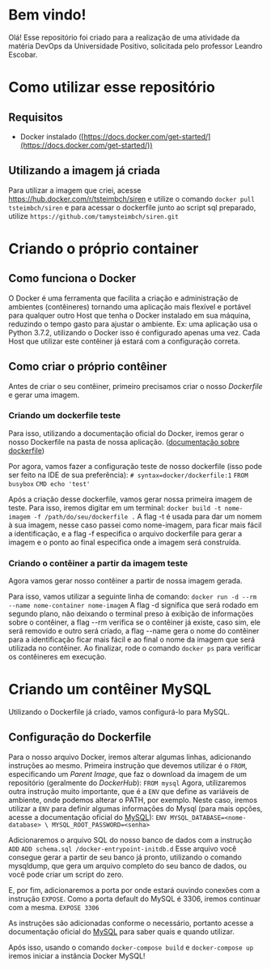 # Bem vindo!

Olá! Esse repositório foi criado para a realização de uma atividade da matéria DevOps da Universidade Positivo, solicitada pelo professor Leandro Escobar.

# Como utilizar esse repositório
## Requisitos

 - Docker instalado ([https://docs.docker.com/get-started/](https://docs.docker.com/get-started/))

## Utilizando a imagem já criada

Para utilizar a imagem que criei, acesse https://hub.docker.com/r/tsteimbch/siren e utilize o comando 
`docker pull tsteimbch/siren` e para acessar o dockerfile junto ao script sql preparado, utilize `https://github.com/tamysteimbch/siren.git`

# Criando o próprio container

## Como funciona o Docker

O Docker é uma ferramenta que facilita a criação e administração de ambientes (contêineres) tornando uma aplicação mais flexível e portável para qualquer outro Host que tenha o Docker instalado em sua máquina, reduzindo o tempo gasto para ajustar o ambiente. 
Ex: uma aplicação usa o Python 3.7.2, utilizando o Docker isso é configurado apenas uma vez. Cada Host que utilizar este contêiner já estará com a configuração correta.

## Como criar o próprio contêiner
Antes de criar o seu contêiner, primeiro precisamos criar o nosso *Dockerfile* e gerar uma imagem.

### Criando um dockerfile teste
Para isso, utilizando a documentação oficial do Docker, iremos gerar o nosso Dockerfile na pasta de nossa aplicação. ([documentação sobre dockerfile](https://docs.docker.com/engine/reference/builder/))

Por agora, vamos fazer a configuração teste de nosso dockerfile (isso pode ser feito na IDE de sua preferência): 
`# syntax=docker/dockerfile:1`
`FROM busybox`
`CMD echo 'test'`

Após a criação desse dockerfile, vamos gerar nossa primeira imagem de teste.
Para isso, iremos digitar em um terminal: 
`docker build -t nome-imagem -f /path/do/seu/dockerfile .`
A flag -t é usada para dar um nomem à sua imagem, nesse caso passei como nome-imagem, para ficar mais fácil a identificação, e a flag -f especifica o arquivo dockerfile para gerar a imagem e o ponto ao final especifica onde a imagem será construída.

### Criando o contêiner a partir da imagem teste
Agora vamos gerar nosso contêiner a partir de nossa imagem gerada.

Para isso, vamos utilizar a seguinte linha de comando:
`docker run -d --rm --name nome-container nome-imagem`
A flag -d significa que será rodado em segundo plano, não deixando o terminal preso à exibição de informações sobre o contêiner, a flag --rm verifica se o contêiner já existe, caso sim, ele será removido e outro será criado, a flag --name gera o nome do contêiner para a identificação ficar mais fácil e ao final o nome da imagem que será utilizada no contêiner.
Ao finalizar, rode o comando `docker ps` para verificar os contêineres em execução.

# Criando um contêiner MySQL
Utilizando o Dockerfile já criado, vamos configurá-lo para MySQL.

## Configuração do Dockerfile

Para o nosso arquivo Docker, iremos alterar algumas linhas, adicionando instruções ao mesmo.
Primeira instrução que devemos utilizar é o `FROM`, especificando um *Parent Image*, que faz o download da imagem de um repositório (geralmente do *DockerHub*):
`FROM mysql`
Agora, utilizaremos outra instrução muito importante, que é a `ENV` que define as variáveis de ambiente, onde podemos alterar o PATH, por exemplo. Neste caso, iremos utilizar a `ENV` para definir algumas informações do Mysql (para mais opções, acesse a documentação oficial do [MySQL](https://hub.docker.com/_/mysql)):
`ENV MYSQL_DATABASE=<nome-database> \ MYSQL_ROOT_PASSWORD=<senha> `

Adicionaremos o arquivo SQL do nosso banco de dados com a instrução `ADD`
`ADD schema.sql /docker-entrypoint-initdb.d` 
Esse arquivo você consegue gerar a partir de seu banco já pronto, utilizando o comando mysqldump, que gera um arquivo completo do seu banco de dados, ou você pode criar um script do zero.

E, por fim, adicionaremos a porta por onde estará ouvindo conexões com a instrução `EXPOSE`. Como a porta default do MySQL é 3306, iremos continuar com a mesma.
`EXPOSE 3306`

As instruções são adicionadas conforme o necessário, portanto acesse a documentação oficial do [MySQL](https://hub.docker.com/_/mysql) para saber quais e quando utilizar.

Após isso, usando o comando `docker-compose build` e `docker-compose up` iremos iniciar a instância Docker MySQL!
